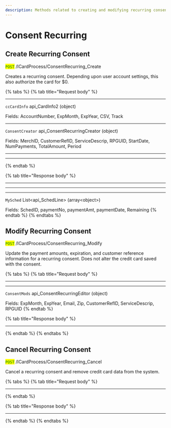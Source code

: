 ```yaml
---
description: Methods related to creating and modifying recurring consent
---
```


# Consent Recurring

## Create Recurring Consent

<mark style="color:green;">`POST`</mark> /ICardProcess/ConsentRecurring\_Create

Creates a recurring consent. Depending upon user account settings, this also authorize the card for $0.

{% tabs %}
{% tab title="Request body" %}
***

`ccCardInfo` api\_CardInfo2 (object)

Fields: AccountNumber, ExpMonth, ExpYear, CSV, Track

***

`ConsentCreator` api\_ConsentRecurringCreator (object)

Fields: MerchID, CustomerRefID, ServiceDescrip, RPGUID, StartDate, NumPayments, TotalAmount, Period

***

***
{% endtab %}

{% tab title="Response body" %}
***

***

***

`MySched` List\<api\_SchedLine> (array\<object>)

Fields: SchedID, paymentNo, paymentAmt, paymentDate, Remaining
{% endtab %}
{% endtabs %}





## Modify Recurring Consent

<mark style="color:green;">`POST`</mark> /ICardProcess/ConsentRecurring\_Modify

Update the payment amounts, expiration, and customer reference information for a recurring consent. Does not alter the credit card saved with the consent.

{% tabs %}
{% tab title="Request body" %}
***

***

`ConsentMods` api\_ConsentRecurringEditor (object)

Fields: ExpMonth, ExpYear, Email, Zip, CustomerRefID, ServiceDescrip, RPGUID
{% endtab %}

{% tab title="Response body" %}
***
{% endtab %}
{% endtabs %}





## Cancel Recurring Consent

<mark style="color:green;">`POST`</mark> /ICardProcess/ConsentRecurring\_Cancel

Cancel a recurring consent and remove credit card data from the system.

{% tabs %}
{% tab title="Request body" %}
***


{% endtab %}

{% tab title="Response body" %}
***
{% endtab %}
{% endtabs %}



